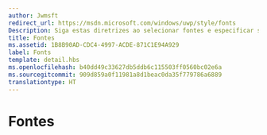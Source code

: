 ```yaml
---
author: Jwmsft
redirect_url: https://msdn.microsoft.com/windows/uwp/style/fonts
Description: Siga estas diretrizes ao selecionar fontes e especificar seus tamanhos e cores.
title: Fontes
ms.assetid: 1B8B90AD-CDC4-4997-ACDE-871C1E94A929
label: Fonts
template: detail.hbs
ms.openlocfilehash: b40dd49c33627db5ddb6c115503ff0560bc02e6a
ms.sourcegitcommit: 909d859a0f11981a8d1beac0da35f779786a6889
translationtype: HT
---
```

# <a name="fonts"></a>Fontes




